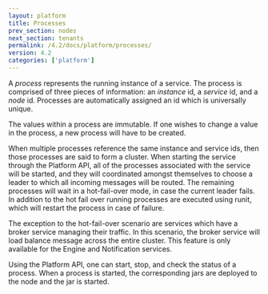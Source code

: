 ```yaml
---
layout: platform
title: Processes
prev_section: nodes
next_section: tenants
permalink: /4.2/docs/platform/processes/
version: 4.2
categories: ['platform']
---
```


A *process* represents the running instance of a service. The process is comprised
of three pieces of information: an *instance* id, a *service* id, and a *node* id.
Processes are automatically assigned an id which is universally unique.

The values within a process are immutable. If one wishes to change a value in the
process, a new process will have to be created.

When multiple processes reference the same instance and service ids, then those processes
are said to form a cluster. When starting the service through the Platform API, all of the
processes associated with the service will be started, and they will coordinated amongst themselves
to choose a leader to which all incoming messages will be routed. The remaining processes will
wait in a hot-fail-over mode, in case the current leader fails. In addition to the hot fail over
running processes are executed using runit, which will restart the process in case of failure.

The exception to the hot-fail-over scenario are services which have a broker service managing their traffic.
In this scenario, the broker service will load balance message across the entire cluster. This feature
is only available for the Engine and Notification services.

Using the Platform API, one can start, stop, and check the status of a process.
When a process is started, the corresponding jars are deployed to the node and
the jar is started.
